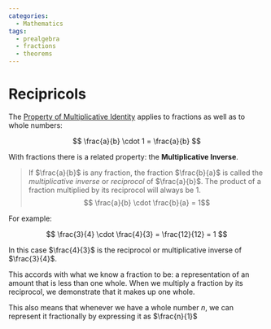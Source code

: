 ```yaml
---
categories:
  - Mathematics
tags:
  - prealgebra
  - fractions
  - theorems
---
```


# Recipricols

The [Property of Multiplicative Identity](Multiplicative%20identity.md) applies to fractions as well as to whole numbers:

$$
\frac{a}{b} \cdot 1 = \frac{a}{b}
$$

With fractions there is a related property: the **Multiplicative Inverse**.

> If $\frac{a}{b}$ is any fraction, the fraction $\frac{b}{a}$ is called the _multiplicative inverse_ or _reciprocol_ of $\frac{a}{b}$. The product of a fraction multiplied by its reciprocol will always be 1. $$ \frac{a}{b} \cdot \frac{b}{a} = 1$$

For example:

$$
\frac{3}{4} \cdot \frac{4}{3} = \frac{12}{12} = 1
$$

In this case $\frac{4}{3}$ is the reciprocol or multiplicative inverse of $\frac{3}{4}$.

This accords with what we know a fraction to be: a representation of an amount that is less than one whole. When we multiply a fraction by its reciprocol, we demonstrate that it makes up one whole.

This also means that whenever we have a whole number $n$, we can represent it fractionally by expressing it as $\frac{n}{1}$
